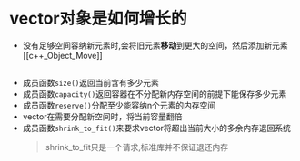 # vector对象是如何增长的

- 没有足够空间容纳新元素时,会将旧元素**移动**到更大的空间，然后添加新元素
  [[c++_Object_Move]]
  
## 

- 成员函数`size()`返回当前含有多少元素
- 成员函数`capacity()`返回容器在不分配新内存空间的前提下能保存多少元素
- 成员函数`reserve()`分配至少能容纳n个元素的内存空间
- vector在需要分配新空间时，将当前容量翻倍
- 成员函数`shrink_to_fit()`来要求vector将超出当前大小的多余内存退回系统
  > shrink_to_fit只是一个请求,标准库并不保证退还内存